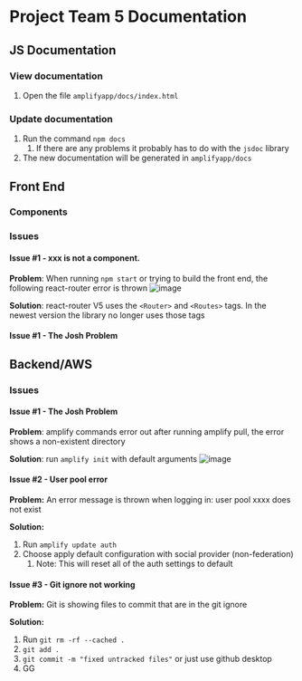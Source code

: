 # Project Team 5 Documentation

## **JS Documentation**
### View documentation
1. Open the file `amplifyapp/docs/index.html`

### Update documentation
1. Run the command `npm docs`
   1. If there are any problems it probably has to do with the `jsdoc` library
2. The new documentation will be generated in `amplifyapp/docs`

## **Front End**
### Components
### Issues
#### Issue #1 - xxx is not a <Route> component.
**Problem**: When running `npm start` or trying to build the front end, the following react-router error is thrown
![image](https://images-ext-2.discordapp.net/external/SFdkIW5v7oOzAwbxW3FbNRp12jkPZ9ObKKd-jTVa0BI/https/i.imgur.com/4l6IXo6.png?width=1155&height=670)

**Solution**: react-router V5 uses the  `<Router>` and `<Routes>` tags. In the newest version the library no longer uses those tags

#### Issue #1 - The Josh Problem
## **Backend/AWS**
### Issues
#### Issue #1 - The Josh Problem
**Problem**: amplify commands error out after running amplify pull, the error shows a non-existent directory

**Solution**: run `amplify init` with default arguments
![image](https://github.com/COSC-499-W2023/year-long-project-team-5/assets/79242419/44de7542-fe4a-42fe-985f-e2a225f7c54b)

#### Issue #2 - User pool error
**Problem:** An error message is thrown when logging in: user pool xxxx does not exist

**Solution:**
1. Run `amplify update auth`
2. Choose apply default configuration with social provider (non-federation)
    1. Note: This will reset all of the auth settings to default


  
#### Issue #3 - Git ignore not working
**Problem:** Git is showing files to commit that are in the git ignore

**Solution:**
1. Run `git rm -rf --cached .`
2. `git add .`
3. `git commit -m "fixed untracked files"` or just use github desktop
4. GG

